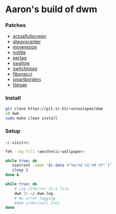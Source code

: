 # Aaron's build of dwm

### Patches
- [actualfullscreen](https://dwm.suckless.org/patches/actualfullscreen/)
- [alwayscenter](https://dwm.suckless.org/patches/alwayscenter/)
- [moveresize](https://dwm.suckless.org/patches/moveresize/)
- [notitle](https://dwm.suckless.org/patches/notitle/)
- [pertag](https://dwm.suckless.org/patches/pertag/)
- [swallow](https://dwm.suckless.org/patches/swallow/)
- [switchtotag](https://dwm.suckless.org/patches/switchtotag/)
- [fibonacci](https://dwm.suckless.org/patches/fibonacci/)
- [smartborders](https://dwm.suckless.org/patches/smartborders/)
- [tilegap](https://dwm.suckless.org/patches/tilegap/)

### Install
```bash
git clone https://git.sr.ht/~unrealapex/dwm
cd dwm
sudo make clean install
```

### Setup
`~/.xinitrc`:
```bash
feh --bg-fill <aesthetic-wallpaper>

while true; do
   xsetroot -name "$( date +"%m/%d %I:%M %P" )"
   sleep 1
done &

while true; do
    # Log stderror to a file 
    dwm 2> ~/.dwm.log
    # No error logging
    #dwm >/dev/null 2>&1
done
```

